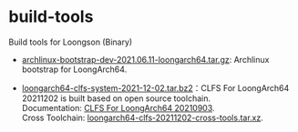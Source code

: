 # build-tools

Build tools for Loongson (Binary)

- [archlinux-bootstrap-dev-2021.06.11-loongarch64.tar.gz](https://github.com/loongson/build-tools/releases/latest/download/archlinux-bootstrap-dev-2021.06.11-loongarch64.tar.gz): Archlinux bootstrap for LoongArch64.

- [loongarch64-clfs-system-2021-12-02.tar.bz2](https://github.com/loongson/build-tools/releases/latest/download/loongarch64-clfs-system-2021-12-02.tar.bz2)：CLFS For LoongArch64 20211202 is built based on open source toolchain.  
Documentation: [CLFS For LoongArch64 20210903](https://github.com/sunhaiyong1978/CLFS-for-LoongArch/blob/main/CLFS_For_LoongArch64-20210903.md).  
Cross Toolchain: [loongarch64-clfs-20211202-cross-tools.tar.xz](https://github.com/loongson/build-tools/releases/latest/download/loongarch64-clfs-20211202-cross-tools.tar.xz).
